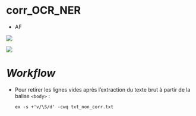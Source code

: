 # corr_OCR_NER

- AF

[![](./workflow_ocr_ren.jpg)](#)

<a href="#"><img src="./workflow_ocr_ren.jpg" /></a>

# *Workflow*





- Pour retirer les lignes vides après l’extraction du texte brut à partir de la balise `<body>` :

  `ex -s +'v/\S/d' -cwq txt_non_corr.txt`

